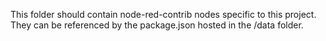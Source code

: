 This folder should contain node-red-contrib nodes specific to this project.
They can be referenced by the package.json hosted in the /data folder.